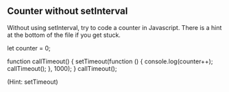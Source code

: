 ## Counter without setInterval

Without using setInterval, try to code a counter in Javascript. There is a hint at the bottom of the file if you get stuck.



let counter = 0;

function callTimeout() {
  setTimeout(function () {
    console.log(counter++);
    callTimeout();
  }, 1000);
}
callTimeout();





































































(Hint: setTimeout)